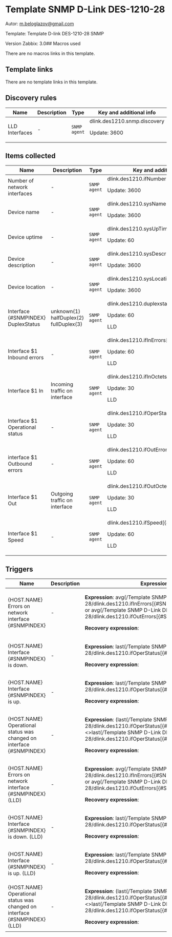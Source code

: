 # Template SNMP D-Link DES-1210-28

Autor: m.beloglazov@gmail.com
Template: Template D-link DES-1210-28 SNMP
Version Zabbix: 3.0## Macros used

There are no macros links in this template.

## Template links

There are no template links in this template.

## Discovery rules

|Name|Description|Type|Key and additional info|
|----|-----------|----|----|
|LLD Interfaces|<p>-</p>|`SNMP agent`|dlink.des1210.snmp.discovery<p>Update: 3600</p>|
## Items collected

|Name|Description|Type|Key and additional info|
|----|-----------|----|----|
|Number of network interfaces|<p>-</p>|`SNMP agent`|dlink.des1210.ifNumber<p>Update: 3600</p>|
|Device name|<p>-</p>|`SNMP agent`|dlink.des1210.sysName<p>Update: 3600</p>|
|Device uptime|<p>-</p>|`SNMP agent`|dlink.des1210.sysUpTime<p>Update: 60</p>|
|Device description|<p>-</p>|`SNMP agent`|dlink.des1210.sysDescr<p>Update: 3600</p>|
|Device location|<p>-</p>|`SNMP agent`|dlink.des1210.sysLocation<p>Update: 3600</p>|
|Interface {#SNMPINDEX} DuplexStatus|<p>unknown(1) halfDuplex(2) fullDuplex(3)</p>|`SNMP agent`|dlink.des1210.duplexstatus[{#SNMPINDEX}]<p>Update: 60</p><p>LLD</p>|
|Interface $1 Inbound errors|<p>-</p>|`SNMP agent`|dlink.des1210.ifInErrors[{#SNMPINDEX}]<p>Update: 60</p><p>LLD</p>|
|Interface $1 In|<p>Incoming traffic on interface</p>|`SNMP agent`|dlink.des1210.ifInOctets[{#SNMPINDEX}]<p>Update: 30</p><p>LLD</p>|
|Interface $1 Operational status|<p>-</p>|`SNMP agent`|dlink.des1210.ifOperStatus[{#SNMPINDEX}]<p>Update: 30</p><p>LLD</p>|
|interface $1 Outbound errors|<p>-</p>|`SNMP agent`|dlink.des1210.ifOutErrors[{#SNMPINDEX}]<p>Update: 60</p><p>LLD</p>|
|Interface $1 Out|<p>Outgoing traffic on interface</p>|`SNMP agent`|dlink.des1210.ifOutOctets[{#SNMPINDEX}]<p>Update: 30</p><p>LLD</p>|
|Interface $1 Speed|<p>-</p>|`SNMP agent`|dlink.des1210.ifSpeed[{#SNMPINDEX}]<p>Update: 60</p><p>LLD</p>|
## Triggers

|Name|Description|Expression|Priority|
|----|-----------|----------|--------|
|{HOST.NAME} Errors on network interface {#SNMPINDEX}|<p>-</p>|<p>**Expression**: avg(/Template SNMP D-Link DES-1210-28/dlink.des1210.ifInErrors[{#SNMPINDEX}],1800s)>1 or avg(/Template SNMP D-Link DES-1210-28/dlink.des1210.ifOutErrors[{#SNMPINDEX}],1800s)>1</p><p>**Recovery expression**: </p>|average|
|{HOST.NAME} Interface {#SNMPINDEX} is down.|<p>-</p>|<p>**Expression**: last(/Template SNMP D-Link DES-1210-28/dlink.des1210.ifOperStatus[{#SNMPINDEX}])=2</p><p>**Recovery expression**: </p>|warning|
|{HOST.NAME} Interface {#SNMPINDEX} is up.|<p>-</p>|<p>**Expression**: last(/Template SNMP D-Link DES-1210-28/dlink.des1210.ifOperStatus[{#SNMPINDEX}])=1</p><p>**Recovery expression**: </p>|warning|
|{HOST.NAME} Operational status was changed on interface {#SNMPINDEX}|<p>-</p>|<p>**Expression**: (last(/Template SNMP D-Link DES-1210-28/dlink.des1210.ifOperStatus[{#SNMPINDEX}],#1)<>last(/Template SNMP D-Link DES-1210-28/dlink.des1210.ifOperStatus[{#SNMPINDEX}],#2))=1</p><p>**Recovery expression**: </p>|information|
|{HOST.NAME} Errors on network interface {#SNMPINDEX} (LLD)|<p>-</p>|<p>**Expression**: avg(/Template SNMP D-Link DES-1210-28/dlink.des1210.ifInErrors[{#SNMPINDEX}],1800s)>1 or avg(/Template SNMP D-Link DES-1210-28/dlink.des1210.ifOutErrors[{#SNMPINDEX}],1800s)>1</p><p>**Recovery expression**: </p>|average|
|{HOST.NAME} Interface {#SNMPINDEX} is down. (LLD)|<p>-</p>|<p>**Expression**: last(/Template SNMP D-Link DES-1210-28/dlink.des1210.ifOperStatus[{#SNMPINDEX}])=2</p><p>**Recovery expression**: </p>|warning|
|{HOST.NAME} Interface {#SNMPINDEX} is up. (LLD)|<p>-</p>|<p>**Expression**: last(/Template SNMP D-Link DES-1210-28/dlink.des1210.ifOperStatus[{#SNMPINDEX}])=1</p><p>**Recovery expression**: </p>|warning|
|{HOST.NAME} Operational status was changed on interface {#SNMPINDEX} (LLD)|<p>-</p>|<p>**Expression**: (last(/Template SNMP D-Link DES-1210-28/dlink.des1210.ifOperStatus[{#SNMPINDEX}],#1)<>last(/Template SNMP D-Link DES-1210-28/dlink.des1210.ifOperStatus[{#SNMPINDEX}],#2))=1</p><p>**Recovery expression**: </p>|information|
